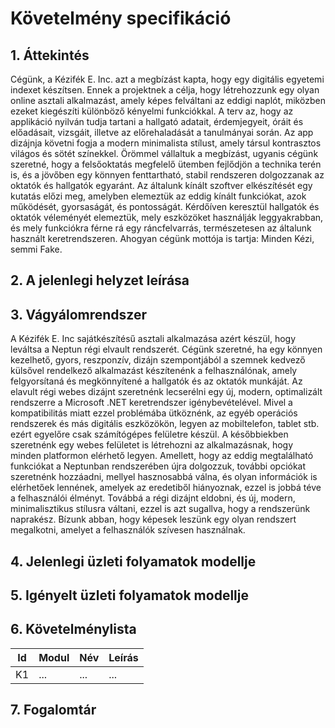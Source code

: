 # Követelmény specifikáció

## 1. Áttekintés

Cégünk, a Kézifék E. Inc. azt a megbízást kapta, hogy egy digitális egyetemi indexet készítsen. Ennek a projektnek a célja, hogy
létrehozzunk egy olyan online asztali alkalmazást, amely képes felváltani az eddigi naplót, miközben ezeket kiegészíti különböző 
kényelmi funkciókkal. A terv az, hogy az applikáció nyilván tudja tartani a  hallgató adatait, érdemjegyeit, óráit és előadásait,
vizsgáit, illetve az előrehaladását a tanulmányai során. Az app dizájnja követni fogja a modern minimalista stílust, amely társul
kontrasztos világos és sötét színekkel. Örömmel vállaltuk a megbízást, ugyanis cégünk szeretné, hogy a felsőoktatás megfelelő ütemben
fejlődjön a technika terén is, és a jövőben egy könnyen fenttartható, stabil rendszeren dolgozzanak az oktatók és hallgatók egyaránt.
Az általunk kínált szoftver elkészítését egy kutatás előzi meg, amelyben elemeztük az eddig kínált funkciókat, azok működését,
gyorsaságát, és pontosságát. Kérdőíven keresztül hallgatók és oktatók véleményét elemeztük, mely eszközöket használják leggyakrabban, és
mely funkciókra férne rá egy ráncfelvarrás, természetesen az általunk használt keretrendszeren. Ahogyan cégünk mottója is tartja: 
Minden Kézi, semmi Fake.

## 2. A jelenlegi helyzet leírása

## 3. Vágyálomrendszer

A Kézifék E. Inc sajátkészítésű asztali alkalmazása azért készül, hogy leváltsa a Neptun régi elvault rendszerét. Cégünk szeretné, ha egy könnyen kezelhető, gyors,
reszponzív, dizájn szempontjából a szemnek kedvező külsővel rendelkező alkalmazást készítenénk a felhasználónak, amely felgyorsítaná és megkönnyítené a hallgatók
és az oktatók munkáját. Az elavult régi webes dizájnt szeretnénk lecserélni egy új, modern, optimalizált rendszerre a Microsoft .NET keretrendszer
igénybevételével. Mivel a kompatibilitás miatt ezzel problémába ütköznénk, az egyéb operációs rendszerek és más digitális eszközökön, legyen az mobiltelefon,
tablet stb. ezért egyelőre csak számítógépes felületre készül. A későbbiekben szeretnénk egy webes felületet is létrehozni az alkalmazásnak, hogy minden platformon
elérhető legyen. Amellett, hogy az eddig megtalálható funkciókat a Neptunban rendszerében újra dolgozzuk, további opciókat szeretnénk hozzáadni, mellyel
hasznosabbá válna, és olyan információk is elérhetőek lennének, amelyek az eredetiből hiányoznak, ezzel is jobbá téve a felhasználói élményt. Továbbá a régi
dizájnt eldobni, és új, modern, minimalisztikus stílusra váltani, ezzel is azt sugallva, hogy a rendszerünk naprakész. Bízunk abban, hogy képesek leszünk egy
olyan rendszert megalkotni, amelyet a felhasználók szívesen használnak.

## 4. Jelenlegi üzleti folyamatok modellje

## 5. Igényelt üzleti folyamatok modellje

## 6. Követelménylista

| Id | Modul | Név | Leírás |
| :---: | --- | --- | --- |
| K1 | ... | ... | ... |

## 7. Fogalomtár
